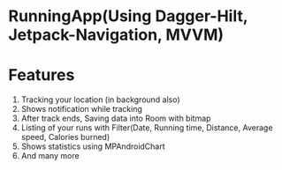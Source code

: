 # RunningApp(Using Dagger-Hilt, Jetpack-Navigation, MVVM)

# Features
1. Tracking your location (in background also)
2. Shows notification while tracking
3. After track ends, Saving data into Room with bitmap
4. Listing of your runs with Filter(Date, Running time, Distance, Average speed, Calories burned)
5. Shows statistics using MPAndroidChart
6. And many more